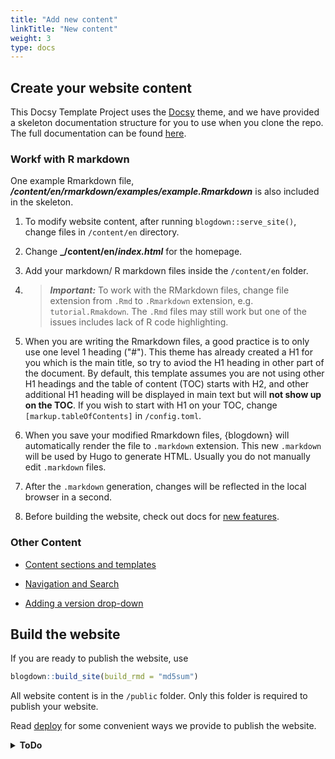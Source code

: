 ```yaml
---
title: "Add new content"
linkTitle: "New content"
weight: 3
type: docs
---
```


## Create your website content

This Docsy Template Project uses the [Docsy](https://github.com/google/docsy) theme, and we have provided a skeleton documentation structure for you to use when you clone the repo. The full documentation can be found [here](https://www.docsy.dev/docs/deployment/).

### Workf with R markdown

One example Rmarkdown file, **_/content/en/rmarkdown/examples/example.Rmarkdown_** is also included in the skeleton. 

1. To modify website content, after running `blogdown::serve_site()`, change files in `/content/en` directory. 
2. Change **_/content/en/_index.html_** for the homepage. 
3. Add your markdown/ R markdown files inside the `/content/en` folder. 
4. > **_Important:_** To work with the RMarkdown files, change file extension from `.Rmd` to `.Rmarkdown` extension, e.g. `tutorial.Rmakdown`.
The `.Rmd` files may still work but one of the issues includes lack of R code highlighting. 

5. When you are writing the Rmarkdown files, a good practice is to only use one level 1 heading ("#"). This theme has already 
created a H1 for you which is the main title, so try to aviod the H1 heading in other part of the document. By default, this template assumes you are not 
using other H1 headings and the table of content (TOC) starts with H2, and other additional H1 heading will be displayed in main text
but will **not show up on the TOC**. If you wish to start with H1 on your TOC, change `[markup.tableOfContents]` in `/config.toml`.

6. When you save your modified Rmarkdown files, {blogdown} will automatically render the file to `.markdown` extension. This
new `.markdown` will be used by Hugo to generate HTML. Usually you do not manually edit `.markdown` files.

7. After the `.markdown` generation, changes will be reflected in the local browser in a second. 

8. Before building the website, check out docs for [new features](/rmarkdown/new_features/). 

### Other Content

* [Content sections and templates](https://www.docsy.dev/docs/adding-content/content/#content-section)

* [Navigation and Search](https://www.docsy.dev/docs/adding-content/navigation/#top-level-menu)

* [Adding a version drop-down](https://www.docsy.dev/docs/adding-content/versioning/)


## Build the website

If you are ready to publish the website, use
```r
blogdown::build_site(build_rmd = "md5sum")
```
All website content is in the `/public` folder. Only this folder is required to publish your website.

Read [deploy](/rmarkdown/deploy) for some convenient ways we provide to publish the website. 

<details>
<summary><b>
ToDo
</b></summary

* Add documentation for the custom configuration.

</details>
